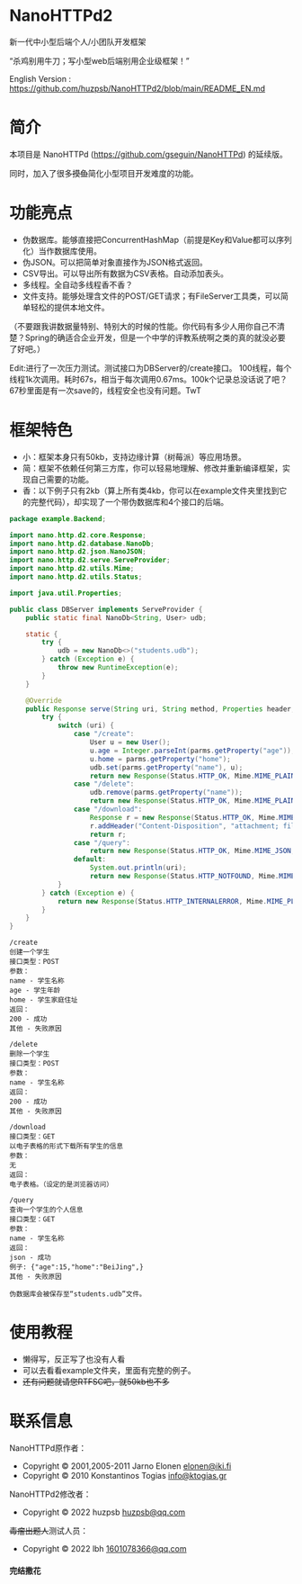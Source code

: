 NanoHTTPd2
======================
新一代中小型后端个人/小团队开发框架

“杀鸡别用牛刀；写小型web后端别用企业级框架！”

English Version : https://github.com/huzpsb/NanoHTTPd2/blob/main/README_EN.md

简介
======================
本项目是 NanoHTTPd (https://github.com/gseguin/NanoHTTPd) 的延续版。

同时，加入了很多~~摸鱼~~简化小型项目开发难度的功能。

功能亮点
======================

* 伪数据库。能够直接把ConcurrentHashMap（前提是Key和Value都可以序列化）当作数据库使用。
* 伪JSON。可以把简单对象直接作为JSON格式返回。
* CSV导出。可以导出所有数据为CSV表格。自动添加表头。
* 多线程。全自动多线程香不香？
* 文件支持。能够处理含文件的POST/GET请求；有FileServer工具类，可以简单轻松的提供本地文件。

（不要跟我讲数据量特别、特别大的时候的性能。你代码有多少人用你自己不清楚？Spring的确适合企业开发，但是一个中学的评教系统啊之类的真的就没必要了好吧。）

Edit:进行了一次压力测试。测试接口为DBServer的/create接口。 100线程，每个线程1k次调用。耗时67s，相当于每次调用0.67ms。100k个记录总没话说了吧？67秒里面是有一次save的，线程安全也没有问题。TwT

框架特色
======================

* 小：框架本身只有50kb，支持边缘计算（树莓派）等应用场景。
* 简：框架不依赖任何第三方库，你可以轻易地理解、修改并重新编译框架，实现自己需要的功能。
* 香：以下例子只有2kb（算上所有类4kb，你可以在example文件夹里找到它的完整代码），却实现了一个带伪数据库和4个接口的后端。

````java
package example.Backend;

import nano.http.d2.core.Response;
import nano.http.d2.database.NanoDb;
import nano.http.d2.json.NanoJSON;
import nano.http.d2.serve.ServeProvider;
import nano.http.d2.utils.Mime;
import nano.http.d2.utils.Status;

import java.util.Properties;

public class DBServer implements ServeProvider {
    public static final NanoDb<String, User> udb;

    static {
        try {
            udb = new NanoDb<>("students.udb");
        } catch (Exception e) {
            throw new RuntimeException(e);
        }
    }

    @Override
    public Response serve(String uri, String method, Properties header, Properties parms, Properties files) {
        try {
            switch (uri) {
                case "/create":
                    User u = new User();
                    u.age = Integer.parseInt(parms.getProperty("age"));
                    u.home = parms.getProperty("home");
                    udb.set(parms.getProperty("name"), u);
                    return new Response(Status.HTTP_OK, Mime.MIME_PLAINTEXT, "Success");
                case "/delete":
                    udb.remove(parms.getProperty("name"));
                    return new Response(Status.HTTP_OK, Mime.MIME_PLAINTEXT, "Success");
                case "/download":
                    Response r = new Response(Status.HTTP_OK, Mime.MIME_DEFAULT_BINARY, udb.toCSV(User.class, "姓名", Locates.getLocalizer()));
                    r.addHeader("Content-Disposition", "attachment; filename=\"download.csv\"");
                    return r;
                case "/query":
                    return new Response(Status.HTTP_OK, Mime.MIME_JSON, NanoJSON.asJSON(udb.query(parms.getProperty("name")), User.class));
                default:
                    System.out.println(uri);
                    return new Response(Status.HTTP_NOTFOUND, Mime.MIME_PLAINTEXT, "Not found");
            }
        } catch (Exception e) {
            return new Response(Status.HTTP_INTERNALERROR, Mime.MIME_PLAINTEXT, e.getMessage());
        }
    }
}
````

````
/create
创建一个学生
接口类型：POST
参数：
name - 学生名称
age - 学生年龄
home - 学生家庭住址
返回：
200 - 成功
其他 - 失败原因

/delete
删除一个学生
接口类型：POST
参数：
name - 学生名称
返回：
200 - 成功
其他 - 失败原因

/download
接口类型：GET
以电子表格的形式下载所有学生的信息
参数：
无
返回：
电子表格。（设定的是浏览器访问）

/query
查询一个学生的个人信息
接口类型：GET
参数：
name - 学生名称
返回：
json - 成功
例子: {"age":15,"home":"BeiJing",}
其他 - 失败原因

伪数据库会被保存至“students.udb”文件。
````

使用教程
===========

* 懒得写，反正写了也没有人看
* 可以去看看example文件夹，里面有完整的例子。
* ~~还有问题就请您RTFSC吧，就50kb也不多~~

联系信息
======================
NanoHTTPd原作者：

* Copyright © 2001,2005-2011 Jarno Elonen <elonen@iki.fi>
* Copyright © 2010 Konstantinos Togias <info@ktogias.gr>

NanoHTTPd2修改者：

* Copyright © 2022 huzpsb <huzpsb@qq.com>

~~毒瘤出题人~~测试人员：

* Copyright © 2022 lbh <1601078366@qq.com>

#### 完结撒花
